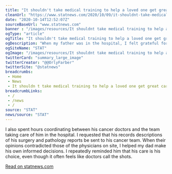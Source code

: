 ```yaml
--- 
title: "It shouldn't take medical training to help a loved one get great care"
cleanUrl: "https://www.statnews.com/2020/10/09/it-shouldnt-take-medical-training-ensure-loved-one-gets-great-care/"
date: "2020-10-14T12:52:07Z"
sourceBaseUrl: "www.statnews.com"
banner : "/images/resources/It shouldnt take medical training to help a loved one get great care.jpeg"
ogType: "article"
ogTitle: "It shouldn't take medical training to help a loved one get great care - STAT"
ogDescription: "When my father was in the hospital, I felt grateful for my medical training  and stunned by how often I relied on it to advocate for him."
ogSiteName: "STAT"
ogImage: "/images/resources/It shouldnt take medical training to help a loved one get great care.jpeg"
twitterCard: "summary_large_image"
twitterCreator: "@@OrlyFarber"
twitterSite: "@statnews"
breadcrumbs:
 - Home
 - News
 - It shouldn t take medical training to help a loved one get great care
breadcrumbLinks:
 - / 
 - /news
 - / 
source: "STAT"
news/source: "STAT"
---
```

I also spent hours coordinating between his cancer doctors and the team taking care of him in the hospital. I requested that his records descriptions of his surgery and pathology reports be sent to his cancer team. When their opinions contradicted those of the physicians on site, I helped my dad make his own informed decisions. I repeatedly reminded him that his care is his choice, even though it often feels like doctors call the shots.  
  
[Read on statnews.com](https://www.statnews.com/2020/10/09/it-shouldnt-take-medical-training-ensure-loved-one-gets-great-care/)
